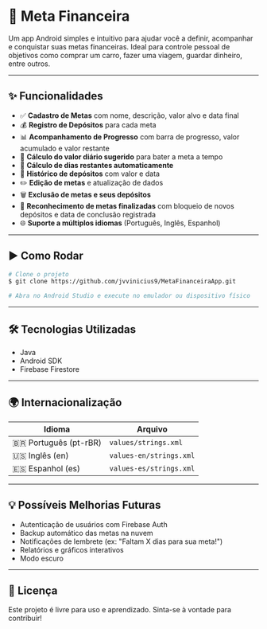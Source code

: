 # 📱 Meta Financeira

Um app Android simples e intuitivo para ajudar você a definir, acompanhar e conquistar suas metas financeiras. Ideal para controle pessoal de objetivos como comprar um carro, fazer uma viagem, guardar dinheiro, entre outros.

---

## ✨ Funcionalidades

- ✅ **Cadastro de Metas** com nome, descrição, valor alvo e data final
- 💰 **Registro de Depósitos** para cada meta
- 📊 **Acompanhamento de Progresso** com barra de progresso, valor acumulado e valor restante
- 🧠 **Cálculo do valor diário sugerido** para bater a meta a tempo
- 📆 **Cálculo de dias restantes automaticamente**
- 📜 **Histórico de depósitos** com valor e data
- ✏️ **Edição de metas** e atualização de dados
- 🗑️ **Exclusão de metas e seus depósitos**
- 🎉 **Reconhecimento de metas finalizadas** com bloqueio de novos depósitos e data de conclusão registrada
- 🌐 **Suporte a múltiplos idiomas** (Português, Inglês, Espanhol)

---

## ▶️ Como Rodar

```bash
# Clone o projeto
$ git clone https://github.com/jvvinicius9/MetaFinanceiraApp.git

# Abra no Android Studio e execute no emulador ou dispositivo físico
```

---

## 🛠️ Tecnologias Utilizadas

- Java
- Android SDK
- Firebase Firestore

---

## 🌍 Internacionalização

| Idioma | Arquivo                |
|--------|------------------------|
| 🇧🇷 Português (pt-rBR) | `values/strings.xml`         |
| 🇺🇸 Inglês (en)         | `values-en/strings.xml`      |
| 🇪🇸 Espanhol (es)       | `values-es/strings.xml`      |

---

## 💡 Possíveis Melhorias Futuras

- Autenticação de usuários com Firebase Auth
- Backup automático das metas na nuvem
- Notificações de lembrete (ex: "Faltam X dias para sua meta!")
- Relatórios e gráficos interativos
- Modo escuro

---

## 📄 Licença

Este projeto é livre para uso e aprendizado. Sinta-se à vontade para contribuir!
